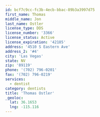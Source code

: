 ```yaml
---
id: bcf7c9cc-fc3b-4ecb-bbac-89b3a3997d75
first_name: Thomas
middle_name: Jon
last_name: Ostler
license_type: DDS
license_number: '3366'
license_status: Active
license_expiration: '42185'
address: '4510 S Eastern Ave'
address_2: '#4'
city: 'Las Vegas'
state: NV
zip: '89119'
phone: '(702) 796-0201'
fax: '(702) 796-0219'
services:
  - dentist
category: dentists
title: 'Thomas Ostler'
_geoloc:
  lat: 36.1653
  lng: -115.116
---
```

